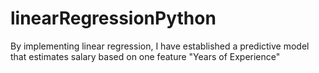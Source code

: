 # linearRegressionPython

By implementing linear regression, I have established a predictive model that estimates salary based on one feature "Years of Experience"

